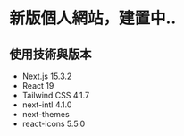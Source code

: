 # 新版個人網站，建置中..


## 使用技術與版本
- Next.js 15.3.2
- React 19
- Tailwind CSS 4.1.7
- next-intl 4.1.0
- next-themes
- react-icons 5.5.0